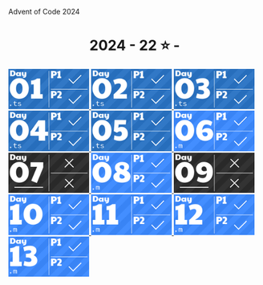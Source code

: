 Advent of Code 2024
<!-- AOC TILES BEGIN -->
<h1 align="center">
  2024 - 22 ⭐ - 
</h1>
<a href="src/2024/day1/part1.ts">
  <img src=".aoc_tiles/tiles/2024/01.png" width="161px">
</a>
<a href="src/2024/day2/day2.test.ts">
  <img src=".aoc_tiles/tiles/2024/02.png" width="161px">
</a>
<a href="src/2024/day3/day3.test.ts">
  <img src=".aoc_tiles/tiles/2024/03.png" width="161px">
</a>
<a href="src/2024/day4/day4.test.ts">
  <img src=".aoc_tiles/tiles/2024/04.png" width="161px">
</a>
<a href="src/2024/day5/day5.test.ts">
  <img src=".aoc_tiles/tiles/2024/05.png" width="161px">
</a>
<a href="src/2024/day6/+analyzePatrols/findAllLoops.m">
  <img src=".aoc_tiles/tiles/2024/06.png" width="161px">
</a>
<a href="None">
  <img src=".aoc_tiles/tiles/2024/07.png" width="161px">
</a>
<a href="src/2024/day8/doDayEight.m">
  <img src=".aoc_tiles/tiles/2024/08.png" width="161px">
</a>
<a href="None">
  <img src=".aoc_tiles/tiles/2024/09.png" width="161px">
</a>
<a href="src/2024/day10/doDayTen.m">
  <img src=".aoc_tiles/tiles/2024/10.png" width="161px">
</a>
<a href="src/2024/day11/blinkAtStones.m">
  <img src=".aoc_tiles/tiles/2024/11.png" width="161px">
</a>
<a href="src/2024/day12/doDayTwelve-p1.m">
  <img src=".aoc_tiles/tiles/2024/12.png" width="161px">
</a>
<a href="src/2024/day13/doDayThirteen.m">
  <img src=".aoc_tiles/tiles/2024/13.png" width="161px">
</a>
<!-- AOC TILES END -->